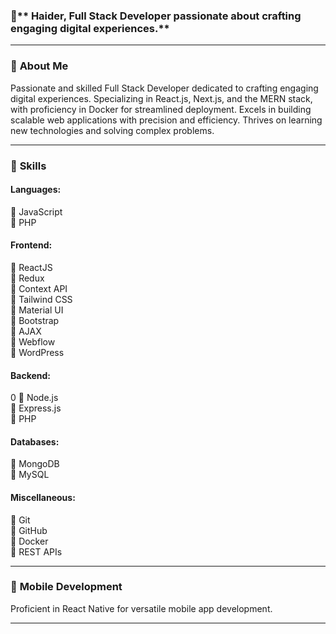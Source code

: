 ### 👋** Haider, Full Stack Developer passionate about crafting engaging digital experiences.**
---
### 🌟 **About Me**

Passionate and skilled Full Stack Developer dedicated to crafting engaging digital experiences. Specializing in React.js, Next.js, and the MERN stack, with proficiency in Docker for streamlined deployment. Excels in building scalable web applications with precision and efficiency. Thrives on learning new technologies and solving complex problems.

---

### 💼 **Skills**

#### **Languages:**

🔹 JavaScript  
🔹 PHP

#### **Frontend:**

🔹 ReactJS  
🔹 Redux  
🔹 Context API  
🔹 Tailwind CSS  
🔹 Material UI  
🔹 Bootstrap  
🔹 AJAX  
🔹 Webflow  
🔹 WordPress  

#### **Backend:**
0
🔹 Node.js  
🔹 Express.js  
🔹 PHP  

#### **Databases:**

🔹 MongoDB  
🔹 MySQL  

#### **Miscellaneous:**

🔹 Git  
🔹 GitHub  
🔹 Docker  
🔹 REST APIs  

---

### 📱 **Mobile Development**
Proficient in React Native for versatile mobile app development.

---
